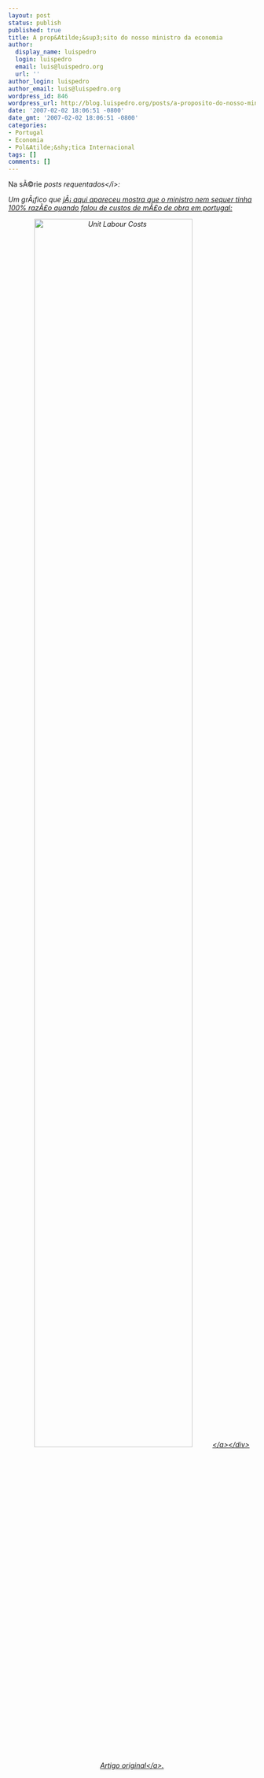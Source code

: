 ```yaml
---
layout: post
status: publish
published: true
title: A prop&Atilde;&sup3;sito do nosso ministro da economia
author:
  display_name: luispedro
  login: luispedro
  email: luis@luispedro.org
  url: ''
author_login: luispedro
author_email: luis@luispedro.org
wordpress_id: 846
wordpress_url: http://blog.luispedro.org/posts/a-proposito-do-nosso-ministro-da-economia
date: '2007-02-02 18:06:51 -0800'
date_gmt: '2007-02-02 18:06:51 -0800'
categories:
- Portugal
- Economia
- Pol&Atilde;&shy;tica Internacional
tags: []
comments: []
---
```

<p>Na s&Atilde;&copy;rie <i>posts requentados<&#47;i>:
<p>Um gr&Atilde;&iexcl;fico que <a href="http:&#47;&#47;blog.luispedro.org&#47;posts&#47;produtividade-e-custos-de-mao-de-obra">j&Atilde;&iexcl; aqui apareceu mostra que o ministro nem sequer tinha 100% raz&Atilde;&pound;o quando falou de custos de m&Atilde;&pound;o de obra em portugal:
<div style="text-align: center"><a class="imagelink" id="p678" title="Unit Labour Costs" href="http:&#47;&#47;blog.luispedro.org&#47;posts&#47;produtividade-e-custos-de-mao-de-obra&#47;unit-labour-costs&#47;" rel="attachment"><img id="image678" style="margin: auto; width: 80%" alt="Unit Labour Costs" src="http:&#47;&#47;blog.luispedro.org&#47;wp-content&#47;uploads&#47;2006&#47;10&#47;unit-labour-costs.png" &#47;><&#47;a><&#47;div>
<p><a href="http:&#47;&#47;blog.luispedro.org&#47;posts&#47;produtividade-e-custos-de-mao-de-obra">Artigo original<&#47;a>.</p>
